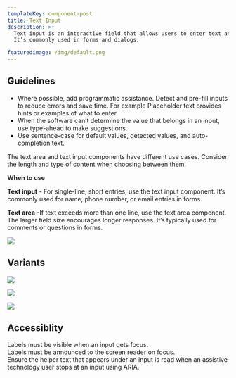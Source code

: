 ```yaml
---
templateKey: component-post
title: Text Input
description: >+
  Text input is an interactive field that allows users to enter text and data.
  It’s commonly used in forms and dialogs.

featuredimage: /img/default.png
---
```

## **G﻿uidelines**

* Where possible, add programmatic assistance. Detect and pre-fill inputs to reduce errors and save time. For example Placeholder text provides hints or examples of what to enter.
* When the software can’t determine the value that belongs in an input, use type-ahead to make suggestions.
* Use sentence-case for default values, detected values, and auto-completion text.

The text area and text input components have different use cases. Consider the length and type of content when choosing between them.

**W﻿hen to use**

**Text input** - For single-line, short entries, use the text input component. It’s commonly used for name, phone number, or email entries in forms. 

**Text area** -If text exceeds more than one line, use the text area component. The larger field size encourages longer responses. It’s typically used for comments or questions in forms. 

![](/img/default.png)

## **V﻿ariants**

![](/img/helper-text.png)

![](/img/input-text-withtooltip.png)

![](/img/text-area.png)

## **A﻿ccessiblity**

Labels must be visible when an input gets focus.\
Labels must be announced to the screen reader on focus.\
Ensure the helper text that appears under an input is read when an assistive technology user stops at an input using ARIA.